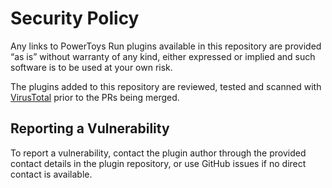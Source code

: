 # Security Policy

Any links to PowerToys Run plugins available in this repository are provided “as is” without warranty of any kind, either expressed or implied and such software is to be used at your own risk.

The plugins added to this repository are reviewed, tested and scanned with [VirusTotal](https://www.virustotal.com) prior to the PRs being merged.

## Reporting a Vulnerability

To report a vulnerability, contact the plugin author through the provided contact details in the plugin repository, or use GitHub issues if no direct contact is available.
